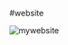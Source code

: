 #website

![mywebsite](https://user-images.githubusercontent.com/27373255/145600034-2c77de9d-d564-4a70-8788-ba39e3efa964.png)

